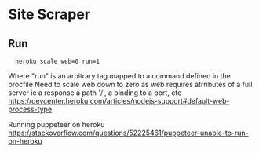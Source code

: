 # Site Scraper

## Run
```
  heroku scale web=0 run=1
```
Where "run" is an arbitrary tag mapped to a command defined in the procfile
Need to scale web down to zero as web requires atrributes of a full server
ie a response a path '/', a binding to a port, etc  
https://devcenter.heroku.com/articles/nodejs-support#default-web-process-type

Running puppeteer on heroku  
https://stackoverflow.com/questions/52225461/puppeteer-unable-to-run-on-heroku
